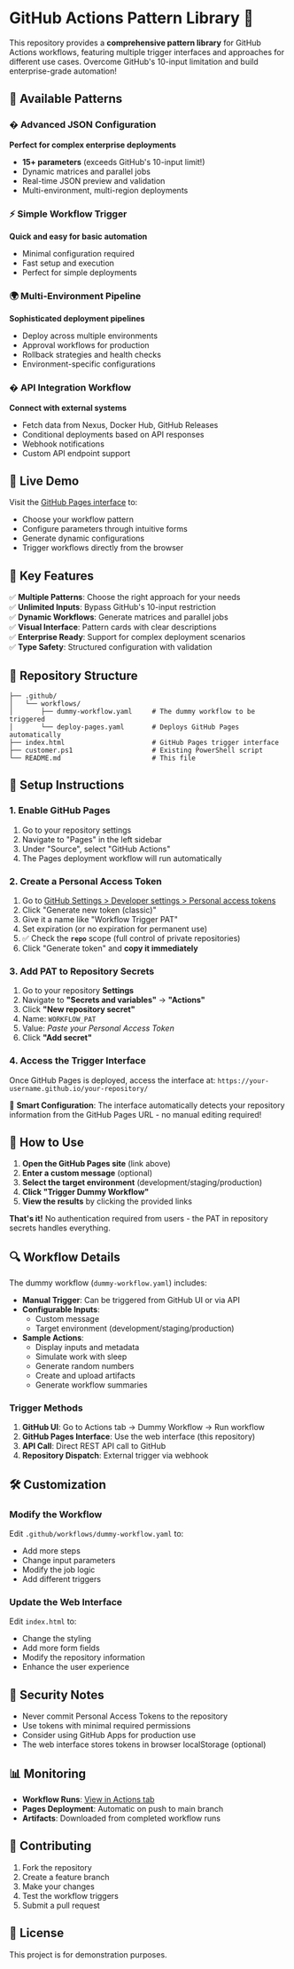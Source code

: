 # GitHub Actions Pattern Library 🚀

This repository provides a **comprehensive pattern library** for GitHub Actions workflows, featuring multiple trigger interfaces and approaches for different use cases. Overcome GitHub's 10-input limitation and build enterprise-grade automation!

## 🎯 Available Patterns

### � Advanced JSON Configuration

**Perfect for complex enterprise deployments**

- **15+ parameters** (exceeds GitHub's 10-input limit!)
- Dynamic matrices and parallel jobs
- Real-time JSON preview and validation
- Multi-environment, multi-region deployments

### ⚡ Simple Workflow Trigger

**Quick and easy for basic automation**

- Minimal configuration required
- Fast setup and execution
- Perfect for simple deployments

### 🌍 Multi-Environment Pipeline

**Sophisticated deployment pipelines**

- Deploy across multiple environments
- Approval workflows for production
- Rollback strategies and health checks
- Environment-specific configurations

### � API Integration Workflow

**Connect with external systems**

- Fetch data from Nexus, Docker Hub, GitHub Releases
- Conditional deployments based on API responses
- Webhook notifications
- Custom API endpoint support

## 🚀 Live Demo

Visit the [GitHub Pages interface](https://YOUR_USERNAME.github.io/YOUR_REPOSITORY) to:

- Choose your workflow pattern
- Configure parameters through intuitive forms
- Generate dynamic configurations
- Trigger workflows directly from the browser

## 🔧 Key Features

✅ **Multiple Patterns**: Choose the right approach for your needs  
✅ **Unlimited Inputs**: Bypass GitHub's 10-input restriction  
✅ **Dynamic Workflows**: Generate matrices and parallel jobs  
✅ **Visual Interface**: Pattern cards with clear descriptions  
✅ **Enterprise Ready**: Support for complex deployment scenarios  
✅ **Type Safety**: Structured configuration with validation

## 📁 Repository Structure

```
├── .github/
│   └── workflows/
│       ├── dummy-workflow.yaml     # The dummy workflow to be triggered
│       └── deploy-pages.yaml       # Deploys GitHub Pages automatically
├── index.html                      # GitHub Pages trigger interface
├── customer.ps1                    # Existing PowerShell script
└── README.md                       # This file
```

## 🔧 Setup Instructions

### 1. Enable GitHub Pages

1. Go to your repository settings
2. Navigate to "Pages" in the left sidebar
3. Under "Source", select "GitHub Actions"
4. The Pages deployment workflow will run automatically

### 2. Create a Personal Access Token

1. Go to [GitHub Settings > Developer settings > Personal access tokens](https://github.com/settings/tokens)
2. Click "Generate new token (classic)"
3. Give it a name like "Workflow Trigger PAT"
4. Set expiration (or no expiration for permanent use)
5. ✅ Check the **`repo`** scope (full control of private repositories)
6. Click "Generate token" and **copy it immediately**

### 3. Add PAT to Repository Secrets

1. Go to your repository **Settings**
2. Navigate to **"Secrets and variables"** → **"Actions"**
3. Click **"New repository secret"**
4. Name: `WORKFLOW_PAT`
5. Value: _Paste your Personal Access Token_
6. Click **"Add secret"**

### 4. Access the Trigger Interface

Once GitHub Pages is deployed, access the interface at:
`https://your-username.github.io/your-repository/`

🎯 **Smart Configuration**: The interface automatically detects your repository information from the GitHub Pages URL - no manual editing required!

## 🎯 How to Use

1. **Open the GitHub Pages site** (link above)
2. **Enter a custom message** (optional)
3. **Select the target environment** (development/staging/production)
4. **Click "Trigger Dummy Workflow"**
5. **View the results** by clicking the provided links

**That's it!** No authentication required from users - the PAT in repository secrets handles everything.

## 🔍 Workflow Details

The dummy workflow (`dummy-workflow.yaml`) includes:

- **Manual Trigger**: Can be triggered from GitHub UI or via API
- **Configurable Inputs**:
  - Custom message
  - Target environment (development/staging/production)
- **Sample Actions**:
  - Display inputs and metadata
  - Simulate work with sleep
  - Generate random numbers
  - Create and upload artifacts
  - Generate workflow summaries

### Trigger Methods

1. **GitHub UI**: Go to Actions tab → Dummy Workflow → Run workflow
2. **GitHub Pages Interface**: Use the web interface (this repository)
3. **API Call**: Direct REST API call to GitHub
4. **Repository Dispatch**: External trigger via webhook

## 🛠️ Customization

### Modify the Workflow

Edit `.github/workflows/dummy-workflow.yaml` to:

- Add more steps
- Change input parameters
- Modify the job logic
- Add different triggers

### Update the Web Interface

Edit `index.html` to:

- Change the styling
- Add more form fields
- Modify the repository information
- Enhance the user experience

## 🔐 Security Notes

- Never commit Personal Access Tokens to the repository
- Use tokens with minimal required permissions
- Consider using GitHub Apps for production use
- The web interface stores tokens in browser localStorage (optional)

## 📊 Monitoring

- **Workflow Runs**: [View in Actions tab](https://github.com/ElizabethMoralesO/test/actions)
- **Pages Deployment**: Automatic on push to main branch
- **Artifacts**: Downloaded from completed workflow runs

## 🤝 Contributing

1. Fork the repository
2. Create a feature branch
3. Make your changes
4. Test the workflow triggers
5. Submit a pull request

## 📝 License

This project is for demonstration purposes.
